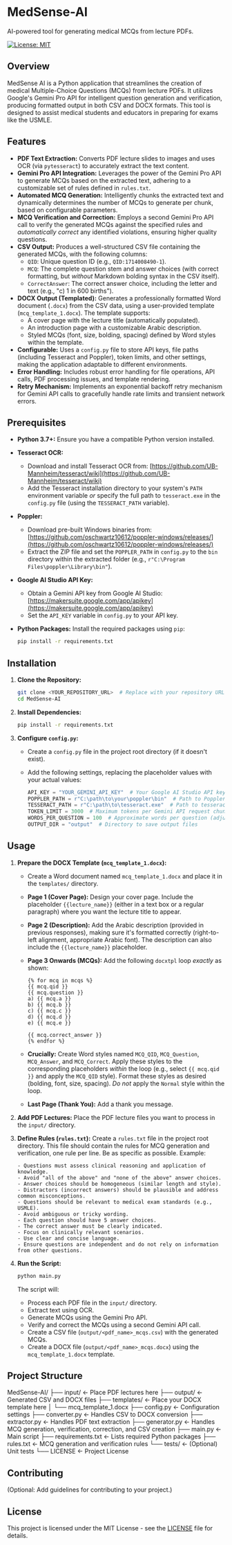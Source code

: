 # MedSense-AI
AI-powered tool for generating medical MCQs from lecture PDFs.

[![License: MIT](https://img.shields.io/badge/License-MIT-yellow.svg)](https://opensource.org/licenses/MIT)

## Overview

MedSense AI is a Python application that streamlines the creation of medical Multiple-Choice Questions (MCQs) from lecture PDFs. It utilizes Google's Gemini Pro API for intelligent question generation and verification, producing formatted output in both CSV and DOCX formats.  This tool is designed to assist medical students and educators in preparing for exams like the USMLE.

## Features

*   **PDF Text Extraction:** Converts PDF lecture slides to images and uses OCR (via `pytesseract`) to accurately extract the text content.
*   **Gemini Pro API Integration:** Leverages the power of the Gemini Pro API to generate MCQs based on the extracted text, adhering to a customizable set of rules defined in `rules.txt`.
*   **Automated MCQ Generation:** Intelligently chunks the extracted text and dynamically determines the number of MCQs to generate per chunk, based on configurable parameters.
*   **MCQ Verification and Correction:** Employs a second Gemini Pro API call to verify the generated MCQs against the specified rules and *automatically correct* any identified violations, ensuring higher quality questions.
*   **CSV Output:** Produces a well-structured CSV file containing the generated MCQs, with the following columns:
    *   `QID`: Unique question ID (e.g., `QID:1714008490-1`).
    *   `MCQ`: The complete question stem and answer choices (with correct formatting, but *without* Markdown bolding syntax in the CSV itself).
    *   `CorrectAnswer`: The correct answer choice, including the letter and text (e.g., "c) 1 in 600 births").
*   **DOCX Output (Templated):** Generates a professionally formatted Word document (`.docx`) from the CSV data, using a user-provided template (`mcq_template_1.docx`).  The template supports:
    *   A cover page with the lecture title (automatically populated).
    *   An introduction page with a customizable Arabic description.
    *   Styled MCQs (font, size, bolding, spacing) defined by Word styles within the template.
*   **Configurable:** Uses a `config.py` file to store API keys, file paths (including Tesseract and Poppler), token limits, and other settings, making the application adaptable to different environments.
*   **Error Handling:** Includes robust error handling for file operations, API calls, PDF processing issues, and template rendering.
*   **Retry Mechanism:** Implements an exponential backoff retry mechanism for Gemini API calls to gracefully handle rate limits and transient network errors.

## Prerequisites

*   **Python 3.7+:** Ensure you have a compatible Python version installed.
*   **Tesseract OCR:**
    *   Download and install Tesseract OCR from: [https://github.com/UB-Mannheim/tesseract/wiki](https://github.com/UB-Mannheim/tesseract/wiki)
    *   Add the Tesseract installation directory to your system's `PATH` environment variable *or* specify the full path to `tesseract.exe` in the `config.py` file (using the `TESSERACT_PATH` variable).
*   **Poppler:**
    *   Download pre-built Windows binaries from: [https://github.com/oschwartz10612/poppler-windows/releases/](https://github.com/oschwartz10612/poppler-windows/releases/)
    *   Extract the ZIP file and set the `POPPLER_PATH` in `config.py` to the `bin` directory within the extracted folder (e.g., `r"C:\Program Files\poppler\Library\bin"`).
*   **Google AI Studio API Key:**
    *   Obtain a Gemini API key from Google AI Studio: [https://makersuite.google.com/app/apikey](https://makersuite.google.com/app/apikey)
    *   Set the `API_KEY` variable in `config.py` to your API key.
*   **Python Packages:** Install the required packages using `pip`:

    ```bash
    pip install -r requirements.txt
    ```

## Installation

1.  **Clone the Repository:**

    ```bash
    git clone <YOUR_REPOSITORY_URL>  # Replace with your repository URL
    cd MedSense-AI
    ```

2.  **Install Dependencies:**

    ```bash
    pip install -r requirements.txt
    ```

3.  **Configure `config.py`:**
    *   Create a `config.py` file in the project root directory (if it doesn't exist).
    *   Add the following settings, replacing the placeholder values with your actual values:

        ```python
        API_KEY = "YOUR_GEMINI_API_KEY"  # Your Google AI Studio API key
        POPPLER_PATH = r"C:\path\to\your\poppler\bin"  # Path to Poppler's bin directory
        TESSERACT_PATH = r"C:\path\to\tesseract.exe"  # Path to tesseract.exe (or leave empty if in PATH)
        TOKEN_LIMIT = 3000  # Maximum tokens per Gemini API request chunk
        WORDS_PER_QUESTION = 100  # Approximate words per question (adjust for density)
        OUTPUT_DIR = "output"  # Directory to save output files
        ```

## Usage

1.  **Prepare the DOCX Template (`mcq_template_1.docx`):**
    *   Create a Word document named `mcq_template_1.docx` and place it in the `templates/` directory.
    *   **Page 1 (Cover Page):** Design your cover page. Include the placeholder `{{lecture_name}}` (either in a text box or a regular paragraph) where you want the lecture title to appear.
    *   **Page 2 (Description):** Add the Arabic description (provided in previous responses), making sure it's formatted correctly (right-to-left alignment, appropriate Arabic font).  The description can also include the `{{lecture_name}}` placeholder.
    *   **Page 3 Onwards (MCQs):** Add the following `docxtpl` loop *exactly* as shown:

        ```docx
        {% for mcq in mcqs %}
        {{ mcq.qid }}
        {{ mcq.question }}
        a) {{ mcq.a }}
        b) {{ mcq.b }}
        c) {{ mcq.c }}
        d) {{ mcq.d }}
        e) {{ mcq.e }}

        {{ mcq.correct_answer }}
        {% endfor %}
        ```
    *   **Crucially:** Create Word styles named `MCQ_QID`, `MCQ_Question`, `MCQ_Answer`, and `MCQ_Correct`. Apply these styles to the corresponding placeholders *within* the loop (e.g., select `{{ mcq.qid }}` and apply the `MCQ_QID` style). Format these styles as desired (bolding, font, size, spacing). *Do not* apply the `Normal` style within the loop.
    *   **Last Page (Thank You):** Add a thank you message.

2.  **Add PDF Lectures:** Place the PDF lecture files you want to process in the `input/` directory.

3.  **Define Rules (`rules.txt`):** Create a `rules.txt` file in the project root directory. This file should contain the rules for MCQ generation and verification, one rule per line. Be as specific as possible.  Example:

    ```
    - Questions must assess clinical reasoning and application of knowledge.
    - Avoid "all of the above" and "none of the above" answer choices.
    - Answer choices should be homogeneous (similar length and style).
    - Distractors (incorrect answers) should be plausible and address common misconceptions.
    - Questions should be relevant to medical exam standards (e.g., USMLE).
    - Avoid ambiguous or tricky wording.
    - Each question should have 5 answer choices.
    - The correct answer must be clearly indicated.
    - Focus on clinically relevant scenarios.
    - Use clear and concise language.
    - Ensure questions are independent and do not rely on information from other questions.
    ```

4.  **Run the Script:**

    ```bash
    python main.py
    ```

    The script will:
    *   Process each PDF file in the `input/` directory.
    *   Extract text using OCR.
    *   Generate MCQs using the Gemini Pro API.
    *   Verify and correct the MCQs using a second Gemini API call.
    *   Create a CSV file (`output/<pdf_name>_mcqs.csv`) with the generated MCQs.
    *   Create a DOCX file (`output/<pdf_name>_mcqs.docx`) using the `mcq_template_1.docx` template.

## Project Structure


MedSense-AI/
├── input/ <- Place PDF lectures here
├── output/ <- Generated CSV and DOCX files
├── templates/ <- Place your DOCX template here
│ └── mcq_template_1.docx
├── config.py <- Configuration settings
├── converter.py <- Handles CSV to DOCX conversion
├── extractor.py <- Handles PDF text extraction
├── generator.py <- Handles MCQ generation, verification, correction, and CSV creation
├── main.py <- Main script
├── requirements.txt <- Lists required Python packages
├── rules.txt <- MCQ generation and verification rules
└── tests/ <- (Optional) Unit tests
└── LICENSE <- Project License

## Contributing

(Optional: Add guidelines for contributing to your project.)

## License

This project is licensed under the MIT License - see the [LICENSE](LICENSE) file for details.
